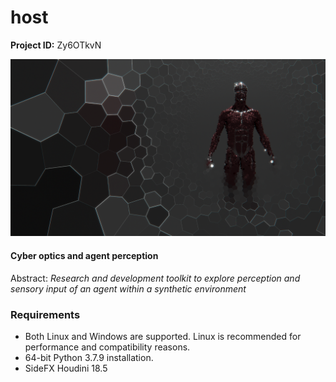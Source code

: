 # host

**Project ID:** Zy6OTkvN

![alt text](https://github.com/epochlab/host/blob/main/sample.png)

#### Cyber optics and agent perception
Abstract: *Research and development toolkit to explore perception and sensory input of an agent within a synthetic environment*

### Requirements

- Both Linux and Windows are supported. Linux is recommended for performance and compatibility reasons.
- 64-bit Python 3.7.9 installation.
- SideFX Houdini 18.5
